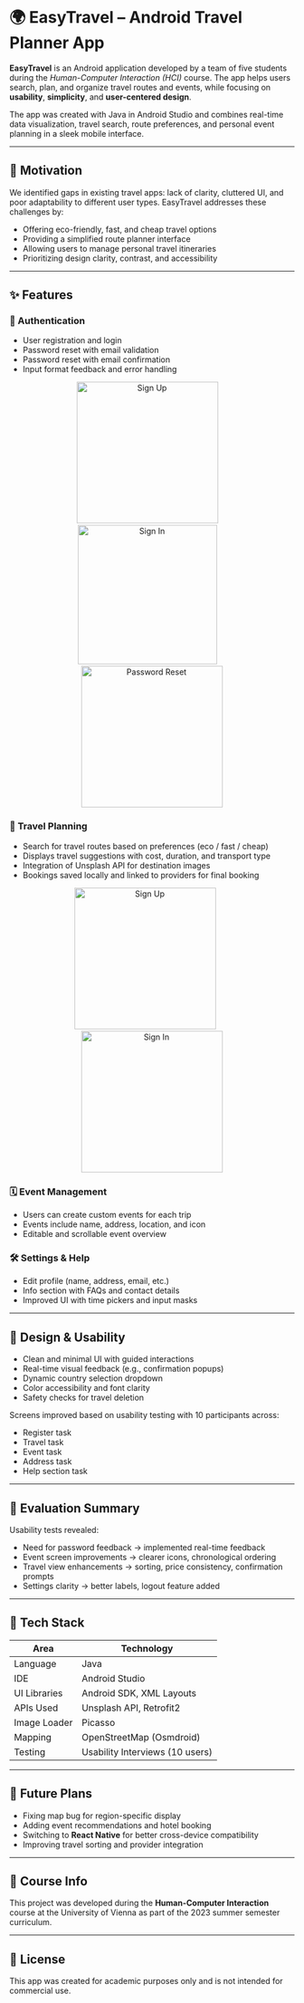 # 🌍 EasyTravel – Android Travel Planner App

**EasyTravel** is an Android application developed by a team of five students during the *Human-Computer Interaction (HCI)* course. The app helps users search, plan, and organize travel routes and events, while focusing on **usability**, **simplicity**, and **user-centered design**.

The app was created with Java in Android Studio and combines real-time data visualization, travel search, route preferences, and personal event planning in a sleek mobile interface.

---

## 🧠 Motivation

We identified gaps in existing travel apps: lack of clarity, cluttered UI, and poor adaptability to different user types. EasyTravel addresses these challenges by:
- Offering eco-friendly, fast, and cheap travel options
- Providing a simplified route planner interface
- Allowing users to manage personal travel itineraries
- Prioritizing design clarity, contrast, and accessibility

---

## ✨ Features

### 🔐 Authentication
- User registration and login
- Password reset with email validation
- Password reset with email confirmation
- Input format feedback and error handling

<p align="center">
  <img src="./images/screen_signup.png" alt="Sign Up" width="250"/>
  &nbsp;&nbsp;&nbsp;
  <img src="./images/screen_signin.png" alt="Sign In" width="246"/>
  &nbsp;&nbsp;&nbsp;
  <img src="./images/screen_reset.png" alt="Password Reset" width="250"/>
</p>


### 🧭 Travel Planning
- Search for travel routes based on preferences (eco / fast / cheap)
- Displays travel suggestions with cost, duration, and transport type
- Integration of Unsplash API for destination images
- Bookings saved locally and linked to providers for final booking

<p align="center">
  <img src="./images/screen_search.png" alt="Sign Up" width="250"/>
  &nbsp;&nbsp;&nbsp;&nbsp;&nbsp;
  <img src="./images/screen_recommendations.png" alt="Sign In" width="250"/>
</p>

### 🗓️ Event Management
- Users can create custom events for each trip
- Events include name, address, location, and icon
- Editable and scrollable event overview

### 🛠 Settings & Help
- Edit profile (name, address, email, etc.)
- Info section with FAQs and contact details
- Improved UI with time pickers and input masks

---

## 🎨 Design & Usability

- Clean and minimal UI with guided interactions
- Real-time visual feedback (e.g., confirmation popups)
- Dynamic country selection dropdown
- Color accessibility and font clarity
- Safety checks for travel deletion

Screens improved based on usability testing with 10 participants across:
- Register task
- Travel task
- Event task
- Address task
- Help section task

---

## 🧪 Evaluation Summary

Usability tests revealed:
- Need for password feedback → implemented real-time feedback
- Event screen improvements → clearer icons, chronological ordering
- Travel view enhancements → sorting, price consistency, confirmation prompts
- Settings clarity → better labels, logout feature added

---

## 🔧 Tech Stack

| Area              | Technology                     |
|-------------------|--------------------------------|
| Language          | Java                           |
| IDE               | Android Studio                 |
| UI Libraries      | Android SDK, XML Layouts       |
| APIs Used         | Unsplash API, Retrofit2        |
| Image Loader      | Picasso                        |
| Mapping           | OpenStreetMap (Osmdroid)       |
| Testing           | Usability Interviews (10 users)|

---

## 🚀 Future Plans

- Fixing map bug for region-specific display
- Adding event recommendations and hotel booking
- Switching to **React Native** for better cross-device compatibility
- Improving travel sorting and provider integration

---

## 📘 Course Info

This project was developed during the **Human-Computer Interaction** course at the University of Vienna as part of the 2023 summer semester curriculum.

---

## 📄 License

This app was created for academic purposes only and is not intended for commercial use.

